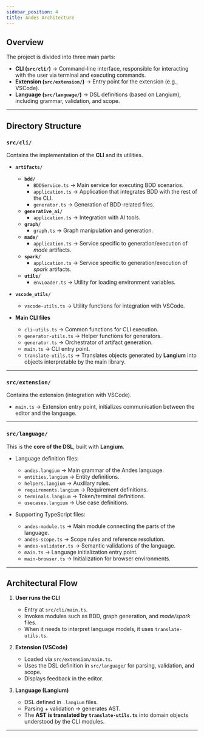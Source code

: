 ```yaml
---
sidebar_position: 4
title: Andes Architecture
---
```


## Overview

The project is divided into three main parts:

- **CLI (`src/cli/`)** → Command-line interface, responsible for interacting with the user via terminal and executing commands.  
- **Extension (`src/extension/`)** → Entry point for the extension (e.g., VSCode).  
- **Language (`src/language/`)** → DSL definitions (based on Langium), including grammar, validation, and scope.  

---

## Directory Structure

### `src/cli/`
Contains the implementation of the **CLI** and its utilities.

- **`artifacts/`**
  - **`bdd/`**
    - `BDDService.ts` → Main service for executing BDD scenarios.
    - `application.ts` → Application that integrates BDD with the rest of the CLI.
    - `generator.ts` → Generation of BDD-related files.
  - **`generative_ai/`**
    - `application.ts` → Integration with AI tools.
  - **`graph/`**
    - `graph.ts` → Graph manipulation and generation.
  - **`made/`**
    - `application.ts` → Service specific to generation/execution of *made* artifacts.
  - **`spark/`**
    - `application.ts` → Service specific to generation/execution of *spark* artifacts.
  - **`utils/`**
    - `envLoader.ts` → Utility for loading environment variables.

- **`vscode_utils/`**
  - `vscode-utils.ts` → Utility functions for integration with VSCode.
  
- **Main CLI files**
  - `cli-utils.ts` → Common functions for CLI execution.
  - `generator-utils.ts` → Helper functions for generators.
  - `generator.ts` → Orchestrator of artifact generation.
  - `main.ts` → CLI entry point.
  - `translate-utils.ts` → Translates objects generated by **Langium** into objects interpretable by the main library.

---

### `src/extension/`
Contains the extension (integration with VSCode).

- `main.ts` → Extension entry point, initializes communication between the editor and the language.

---

### `src/language/`
This is the **core of the DSL**, built with **Langium**.

- Language definition files:
  - `andes.langium` → Main grammar of the Andes language.
  - `entities.langium` → Entity definitions.
  - `helpers.langium` → Auxiliary rules.
  - `requirements.langium` → Requirement definitions.
  - `terminals.langium` → Token/terminal definitions.
  - `usecases.langium` → Use case definitions.

- Supporting TypeScript files:
  - `andes-module.ts` → Main module connecting the parts of the language.
  - `andes-scope.ts` → Scope rules and reference resolution.
  - `andes-validator.ts` → Semantic validations of the language.
  - `main.ts` → Language initialization entry point.
  - `main-browser.ts` → Initialization for browser environments.

---

## Architectural Flow

1. **User runs the CLI**  
   - Entry at `src/cli/main.ts`.  
   - Invokes modules such as BDD, graph generation, and *made/spark* files.  
   - When it needs to interpret language models, it uses `translate-utils.ts`.  

2. **Extension (VSCode)**  
   - Loaded via `src/extension/main.ts`.  
   - Uses the DSL definition in `src/language/` for parsing, validation, and scope.  
   - Displays feedback in the editor.  

3. **Language (Langium)**  
   - DSL defined in `.langium` files.  
   - Parsing + validation → generates AST.  
   - The **AST is translated by `translate-utils.ts`** into domain objects understood by the CLI modules.  

---
